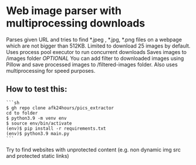 # Web image parser with multiprocessing downloads

Parses given URL and tries to find *.jpeg , *.jpg, *.png files on a webpage which are not bigger than 512KB. Limited to download 25 images by default.
Uses process pool executor to run concurrent downloads
Saves images to /images folder
*OPTIONAL* 
You can add filter to downloaded images using Pillow and save processed images to /filtered-images folder. Also uses multiprocessing for speed purposes. 

## How to test this:
    
    ```sh
    $ gh repo clone afk24hours/pics_extractor
    cd to folder
    $ python3.9 -m venv env
    $ source env/bin/activate
    (env)$ pip install -r requirements.txt
    (env)$ python3.9 main.py
    ```

Try to find websites with unprotected content (e.g. non dynamic img src and protected static links)
